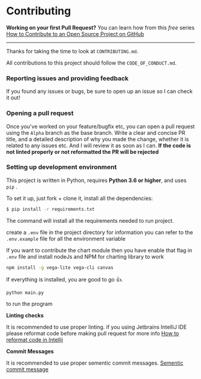 # Contributing


**Working on your first Pull Request?** You can learn how from this *free* series [How to Contribute to an Open Source Project on GitHub](https://egghead.io/courses/how-to-contribute-to-an-open-source-project-on-github)

---

Thanks for taking the time to look at `CONTRIBUTING.md`.

All contributions to this project should follow the `CODE_OF_CONDUCT.md`.

### Reporting issues and providing feedback

If you found any issues or bugs, be sure to open up an issue so I can check it out!


### Opening a pull request

Once you've worked on your feature/bugfix etc, you can open a pull request using the `Alpha` branch as the base branch. Write a clear and concise PR title, and a detailed description of why you made the change, whether it is related to any issues etc. And I will review it as soon as I can.
**If the code is not linted properly or not reformatted the PR will be rejected**

### Setting up development environment

This project is written in Python, requires **Python 3.6 or higher**, and uses `pip` .

To set it up, just fork + clone it, install all the dependencies:

```bash
$ pip install -r requirements.txt
```

The command will install all the requirements needed to run project.

create a `.env` file in the project directory for information you can refer to the `.env.example` file for all the environment variable

If you want to contribute the chart module then you have enable that flag in `.env` file and install nodeJs and NPM for charting library to work
```bash
npm install -g vega-lite vega-cli canvas
```

If everything is installed, you are good to go 👍.
```bash
python main.py
``` 
to run the program

**Linting checks**

It is recommended to use proper linting. if you using Jetbrains IntelliJ IDE please reformat code before making pull request 
for more info [How to reformat code in Intellij](https://www.jetbrains.com/help/idea/reformat-and-rearrange-code.html)


**Commit Messages**

It is recommended to use proper sementic commit messages. [Sementic commit message](https://gist.github.com/joshbuchea/6f47e86d2510bce28f8e7f42ae84c716)

